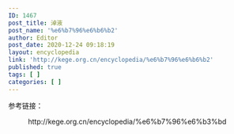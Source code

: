 ```yaml
---
ID: 1467
post_title: 淖液
post_name: '%e6%b7%96%e6%b6%b2'
author: Editor
post_date: 2020-12-24 09:18:19
layout: encyclopedia
link: 'http://kege.org.cn/encyclopedia/%e6%b7%96%e6%b6%b2'
published: true
tags: [ ]
categories: [ ]
---
```

<!-- wp:paragraph -->
<p>参考链接：</p>
<!-- /wp:paragraph -->

<!-- wp:core-embed/wordpress {"url":"http://kege.org.cn/encyclopedia/%e6%b7%96%e6%b3%bd","type":"wp-embed","providerNameSlug":"kege-org-cn","className":""} -->
<figure class="wp-block-embed-wordpress wp-block-embed is-type-wp-embed is-provider-kege-org-cn"><div class="wp-block-embed__wrapper">
http://kege.org.cn/encyclopedia/%e6%b7%96%e6%b3%bd
</div></figure>
<!-- /wp:core-embed/wordpress -->